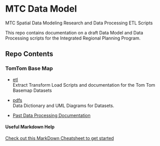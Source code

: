# MTC Data Model
MTC Spatial Data Modeling Research and Data Processing ETL Scripts  

This repo contains documentation on a draft Data Model and Data Processing scripts for the Integrated Regional Planning Program.  

## Repo Contents   
### TomTom Base Map   

- [etl](https://github.com/BayAreaMetro/MTCDataModel/tree/master/petl)  
Extract Transform Load Scripts and documentation for the Tom Tom Basemap Datasets  

- [pdfs](https://github.com/BayAreaMetro/MTCDataModel/tree/master/pdfs)  
Data Dictionary and UML Diagrams for Datasets.  

- [Past Data Processing Documentation](https://github.com/BayAreaMetro/MTCDataModel/blob/master/pdfs/Procedures%20for%20Processing%20New%20TomTom%20Basemap%20Data.pdf)  

#### Useful Markdown Help
[Check out this MarkDown Cheatsheet to get started](https://github.com/adam-p/markdown-here/wiki/Markdown-Cheatsheet)
